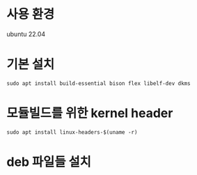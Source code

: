 # 사용 환경
ubuntu 22.04

# 기본 설치
```shell
sudo apt install build-essential bison flex libelf-dev dkms
```

# 모듈빌드를 위한 kernel header
```
sudo apt install linux-headers-$(uname -r)
```

# deb 파일들 설치
```

```
